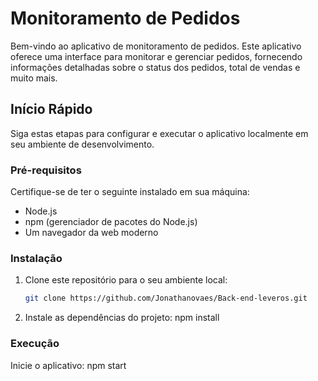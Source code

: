 # Monitoramento de Pedidos

Bem-vindo ao aplicativo de monitoramento de pedidos. Este aplicativo oferece uma interface para monitorar e gerenciar pedidos, fornecendo informações detalhadas sobre o status dos pedidos, total de vendas e muito mais.

## Início Rápido

Siga estas etapas para configurar e executar o aplicativo localmente em seu ambiente de desenvolvimento.

### Pré-requisitos

Certifique-se de ter o seguinte instalado em sua máquina:

- Node.js
- npm (gerenciador de pacotes do Node.js)
- Um navegador da web moderno

### Instalação

1. Clone este repositório para o seu ambiente local:

   ```bash
   git clone https://github.com/Jonathanovaes/Back-end-leveros.git

2. Instale as dependências do projeto:
   npm install

### Execução

Inicie o aplicativo:
   npm start

